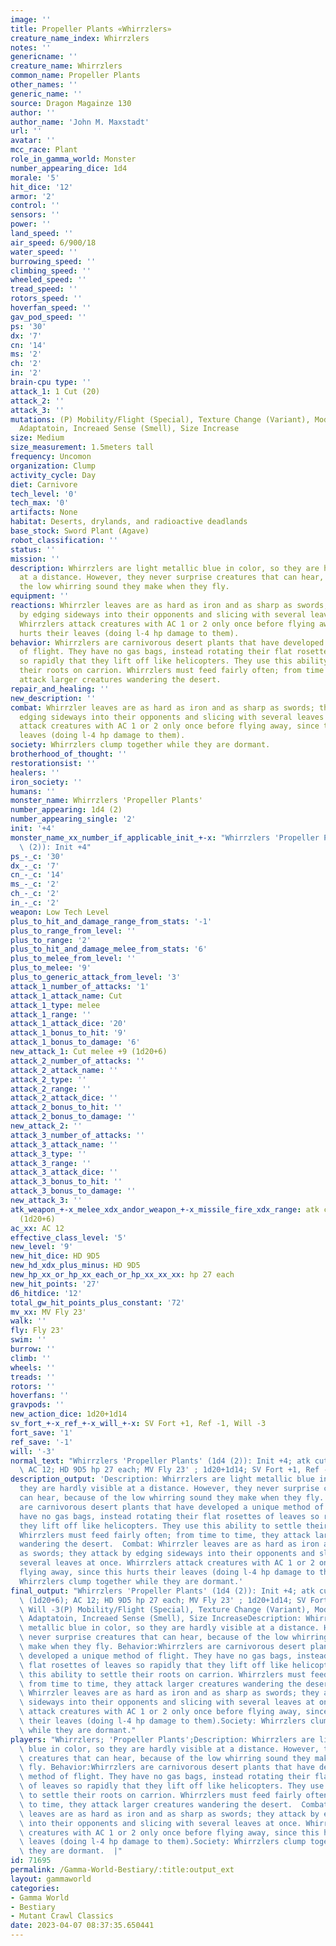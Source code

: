 ```yaml
---
image: ''
title: Propeller Plants «Whirrzlers»
creature_name_index: Whirrzlers
notes: ''
genericname: ''
creature_name: Whirrzlers
common_name: Propeller Plants
other_names: ''
generic_name: ''
source: Dragon Magainze 130
author: ''
author_name: 'John M. Maxstadt'
url: ''
avatar: ''
mcc_race: Plant
role_in_gamma_world: Monster
number_appearing_dice: 1d4
morale: '5'
hit_dice: '12'
armor: '2'
control: ''
sensors: ''
power: ''
land_speed: ''
air_speed: 6/900/18
water_speed: ''
burrowing_speed: ''
climbing_speed: ''
wheeled_speed: ''
tread_speed: ''
rotors_speed: ''
hoverfan_speed: ''
gav_pod_speed: ''
ps: '30'
dx: '7'
cn: '14'
ms: '2'
ch: '2'
in: '2'
brain-cpu type: ''
attack_1: 1 Cut (20)
attack_2: ''
attack_3: ''
mutations: (P) Mobility/Flight (Special), Texture Change (Variant), Modified Leaves
  Adaptatoin, Increaed Sense (Smell), Size Increase
size: Medium
size_measurement: 1.5meters tall
frequency: Uncomon
organization: Clump
activity_cycle: Day
diet: Carnivore
tech_level: '0'
tech_max: '0'
artifacts: None
habitat: Deserts, drylands, and radioactive deadlands
base_stock: Sword Plant (Agave)
robot_classification: ''
status: ''
mission: ''
description: Whirrzlers are light metallic blue in color, so they are hardly visible
  at a distance. However, they never surprise creatures that can hear, because of
  the low whirring sound they make when they fly.
equipment: ''
reactions: Whirrzler leaves are as hard as iron and as sharp as swords; they attack
  by edging sideways into their opponents and slicing with several leaves at once.
  Whirrzlers attack creatures with AC 1 or 2 only once before flying away, since this
  hurts their leaves (doing l-4 hp damage to them).
behavior: Whirrzlers are carnivorous desert plants that have developed a unique method
  of flight. They have no gas bags, instead rotating their flat rosettes of leaves
  so rapidly that they lift off like helicopters. They use this ability to settle
  their roots on carrion. Whirrzlers must feed fairly often; from time to time, they
  attack larger creatures wandering the desert.
repair_and_healing: ''
new_description: ''
combat: Whirrzler leaves are as hard as iron and as sharp as swords; they attack by
  edging sideways into their opponents and slicing with several leaves at once. Whirrzlers
  attack creatures with AC 1 or 2 only once before flying away, since this hurts their
  leaves (doing l-4 hp damage to them).
society: Whirrzlers clump together while they are dormant.
brotherhood_of_thought: ''
restorationsist: ''
healers: ''
iron_society: ''
humans: ''
monster_name: Whirrzlers 'Propeller Plants'
number_appearing: 1d4 (2)
number_appearing_single: '2'
init: '+4'
monster_name_xx_number_if_applicable_init_+-x: "Whirrzlers 'Propeller Plants' (1d4\
  \ (2)): Init +4"
ps_-_c: '30'
dx_-_c: '7'
cn_-_c: '14'
ms_-_c: '2'
ch_-_c: '2'
in_-_c: '2'
weapon: Low Tech Level
plus_to_hit_and_damage_range_from_stats: '-1'
plus_to_range_from_level: ''
plus_to_range: '2'
plus_to_hit_and_damage_melee_from_stats: '6'
plus_to_melee_from_level: ''
plus_to_melee: '9'
plus_to_generic_attack_from_level: '3'
attack_1_number_of_attacks: '1'
attack_1_attack_name: Cut
attack_1_type: melee
attack_1_range: ''
attack_1_attack_dice: '20'
attack_1_bonus_to_hit: '9'
attack_1_bonus_to_damage: '6'
new_attack_1: Cut melee +9 (1d20+6)
attack_2_number_of_attacks: ''
attack_2_attack_name: ''
attack_2_type: ''
attack_2_range: ''
attack_2_attack_dice: ''
attack_2_bonus_to_hit: ''
attack_2_bonus_to_damage: ''
new_attack_2: ''
attack_3_number_of_attacks: ''
attack_3_attack_name: ''
attack_3_type: ''
attack_3_range: ''
attack_3_attack_dice: ''
attack_3_bonus_to_hit: ''
attack_3_bonus_to_damage: ''
new_attack_3: ''
atk_weapon_+-x_melee_xdx_andor_weapon_+-x_missile_fire_xdx_range: atk cut melee +9
  (1d20+6)
ac_xx: AC 12
effective_class_level: '5'
new_level: '9'
new_hit_dice: HD 9D5
new_hd_xdx_plus_minus: HD 9D5
new_hp_xx_or_hp_xx_each_or_hp_xx_xx_xx: hp 27 each
new_hit_points: '27'
d6_hitdice: '12'
total_gw_hit_points_plus_constant: '72'
mv_xx: MV Fly 23'
walk: ''
fly: Fly 23'
swim: ''
burrow: ''
climb: ''
wheels: ''
treads: ''
rotors: ''
hoverfans: ''
gravpods: ''
new_action_dice: 1d20+1d14
sv_fort_+-x_ref_+-x_will_+-x: SV Fort +1, Ref -1, Will -3
fort_save: '1'
ref_save: '-1'
will: '-3'
normal_text: "Whirrzlers 'Propeller Plants' (1d4 (2)): Init +4; atk cut melee +9 (1d20+6);\
  \ AC 12; HD 9D5 hp 27 each; MV Fly 23' ; 1d20+1d14; SV Fort +1, Ref -1, Will -3"
description_output: 'Description: Whirrzlers are light metallic blue in color, so
  they are hardly visible at a distance. However, they never surprise creatures that
  can hear, because of the low whirring sound they make when they fly. Behavior:Whirrzlers
  are carnivorous desert plants that have developed a unique method of flight. They
  have no gas bags, instead rotating their flat rosettes of leaves so rapidly that
  they lift off like helicopters. They use this ability to settle their roots on carrion.
  Whirrzlers must feed fairly often; from time to time, they attack larger creatures
  wandering the desert.  Combat: Whirrzler leaves are as hard as iron and as sharp
  as swords; they attack by edging sideways into their opponents and slicing with
  several leaves at once. Whirrzlers attack creatures with AC 1 or 2 only once before
  flying away, since this hurts their leaves (doing l-4 hp damage to them).Society:
  Whirrzlers clump together while they are dormant.'
final_output: "Whirrzlers 'Propeller Plants' (1d4 (2)): Init +4; atk cut melee +9\
  \ (1d20+6); AC 12; HD 9D5 hp 27 each; MV Fly 23' ; 1d20+1d14; SV Fort +1, Ref -1,\
  \ Will -3(P) Mobility/Flight (Special), Texture Change (Variant), Modified Leaves\
  \ Adaptatoin, Increaed Sense (Smell), Size IncreaseDescription: Whirrzlers are light\
  \ metallic blue in color, so they are hardly visible at a distance. However, they\
  \ never surprise creatures that can hear, because of the low whirring sound they\
  \ make when they fly. Behavior:Whirrzlers are carnivorous desert plants that have\
  \ developed a unique method of flight. They have no gas bags, instead rotating their\
  \ flat rosettes of leaves so rapidly that they lift off like helicopters. They use\
  \ this ability to settle their roots on carrion. Whirrzlers must feed fairly often;\
  \ from time to time, they attack larger creatures wandering the desert.  Combat:\
  \ Whirrzler leaves are as hard as iron and as sharp as swords; they attack by edging\
  \ sideways into their opponents and slicing with several leaves at once. Whirrzlers\
  \ attack creatures with AC 1 or 2 only once before flying away, since this hurts\
  \ their leaves (doing l-4 hp damage to them).Society: Whirrzlers clump together\
  \ while they are dormant."
players: "Whirrzlers; 'Propeller Plants';Description: Whirrzlers are light metallic\
  \ blue in color, so they are hardly visible at a distance. However, they never surprise\
  \ creatures that can hear, because of the low whirring sound they make when they\
  \ fly. Behavior:Whirrzlers are carnivorous desert plants that have developed a unique\
  \ method of flight. They have no gas bags, instead rotating their flat rosettes\
  \ of leaves so rapidly that they lift off like helicopters. They use this ability\
  \ to settle their roots on carrion. Whirrzlers must feed fairly often; from time\
  \ to time, they attack larger creatures wandering the desert.  Combat: Whirrzler\
  \ leaves are as hard as iron and as sharp as swords; they attack by edging sideways\
  \ into their opponents and slicing with several leaves at once. Whirrzlers attack\
  \ creatures with AC 1 or 2 only once before flying away, since this hurts their\
  \ leaves (doing l-4 hp damage to them).Society: Whirrzlers clump together while\
  \ they are dormant.  |"
id: 71695
permalink: /Gamma-World-Bestiary/:title:output_ext
layout: gammaworld
categories:
- Gamma World
- Bestiary
- Mutant Crawl Classics
date: 2023-04-07 08:37:35.650441
---
```

